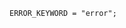 <!-- This file is generated automatically by infrastructure scripts. Please don't edit by hand. -->

```{ .ebnf .slang-ebnf #ERROR_KEYWORD }
ERROR_KEYWORD = "error";
```
